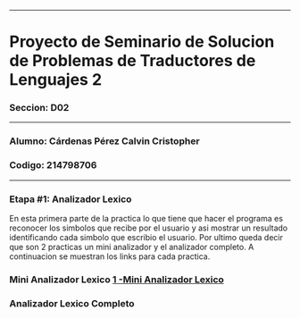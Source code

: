 __________________________________________________________________________________
# Proyecto de Seminario de Solucion de Problemas de Traductores de Lenguajes 2
### Seccion: D02
__________________________________________________________________________________
### Alumno: Cárdenas Pérez Calvin Cristopher 
### Codigo: 214798706
__________________________________________________________________________________

### Etapa #1: Analizador Lexico
En esta primera parte de la practica lo que tiene que hacer el programa es reconocer los simbolos que recibe por el usuario y asi mostrar un resultado identificando cada simbolo que escribio el usuario. Por ultimo queda decir que son 2 practicas un mini analizador y el analizador completo.
A continuacion se muestran los links para cada practica.

### Mini Analizador Lexico [1 -Mini Analizador Lexico](./Mini%20Analizador%20Lexico/)
### Analizador Lexico Completo
